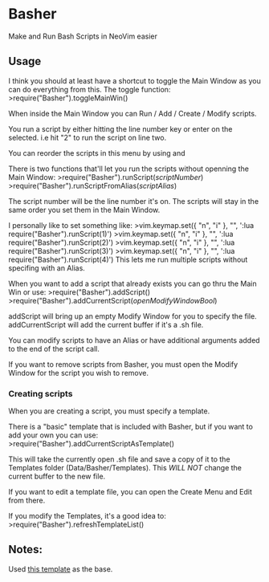 # Basher
Make and Run Bash Scripts in NeoVim easier

## Usage

I think you should at least have a shortcut to toggle the Main Window as you can do everything from this.
The toggle function:
    >require("Basher").toggleMainWin()

When inside the Main Window you can Run / Add / Create / Modify scripts.

You run a script by either hitting the line number key or enter on the selected. i.e hit "2" to run the script on line two.

You can reorder the scripts in this menu by using <Shift-U> and <Shift-D>

There is two functions that'll let you run the scripts without openning the Main Window:
    >require("Basher").runScript(*scriptNumber*)
    >require("Basher").runScriptFromAlias(*scriptAlias*)

The script number will be the line number it's on.
The scripts will stay in the same order you set them in the Main Window.

I personally like to set something like:
    >vim.keymap.set({ "n", "i" }, "<C-1>", '<cmd>:lua require("Basher").runScript(1)<CR>')
    >vim.keymap.set({ "n", "i" }, "<C-2>", '<cmd>:lua require("Basher").runScript(2)<CR>')
    >vim.keymap.set({ "n", "i" }, "<C-3>", '<cmd>:lua require("Basher").runScript(3)<CR>')
    >vim.keymap.set({ "n", "i" }, "<C-4>", '<cmd>:lua require("Basher").runScript(4)<CR>')
This lets me run multiple scripts without specifing with an Alias.

When you want to add a script that already exists you can go thru the Main Win or use:
    >require("Basher").addScript()
    >require("Basher").addCurrentScript(*openModifyWindowBool*)

addScript will bring up an empty Modify Window for you to specify the file.
addCurrentScript will add the current buffer if it's a .sh file.

You can modify scripts to have an Alias or have additional arguments added to the end of the script call.

If you want to remove scripts from Basher, you must open the Modify Window for the script you wish to remove.

### Creating scripts

When you are creating a script, you must specify a template.

There is a "basic" template that is included with Basher, but if you want to add your own you can use:
    >require("Basher").addCurrentScriptAsTemplate()

This will take the currently open .sh file and save a copy of it to the Templates folder (Data/Basher/Templates).
This *WILL NOT* change the current buffer to the new file.

If you want to edit a template file, you can open the Create Menu and Edit from there.

If you modify the Templates, it's a good idea to:
    >require("Basher").refreshTemplateList()

## Notes:

Used [this template](https://github.com/ellisonleao/nvim-plugin-template) as the base.
